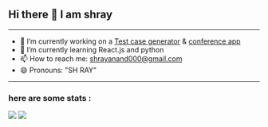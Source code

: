 ## Hi there 👋 I am shray 

---
* 🔭 I’m currently working on a [Test case generator](https://generate-testcase.herokuapp.com/) & [conference app](https://conference-jam.herokuapp.com/)
* 🌱 I’m currently learning React.js and python
* 📫 How to reach me: shrayanand000@gmail.com
* 😄 Pronouns: "SH RAY"
---
### here are some stats :
<div class="row">
<img src="https://github-readme-stats.vercel.app/api?username=shray0027&&show_icons=true&title_color=ffffff&icon_color=bb2acf&text_color=daf7dc&bg_color=151515">
 <img src="https://github-readme-stats.vercel.app/api/top-langs/?username=shray0027&theme=dark)">
</div>



